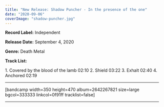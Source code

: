 ```yaml
---
title: "New Release: Shadow Puncher - In the presence of the one"
date: "2020-09-06"
coverImage: "shadow-puncher.jpg"
---
```


**Record Label:** Independent

**Release Date:** September 4, 2020

**Genre:** Death Metal

**Track List:** 

1\. Covered by the blood of the lamb 02:10 2. Shield 03:22 3. Exhalt 02:40 4. Anchored 02:19

* * *

\[bandcamp width=350 height=470 album=2642267821 size=large bgcol=333333 linkcol=0f91ff tracklist=false\]

* * *
